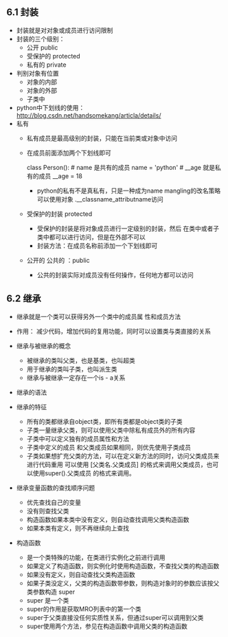 ## 6.1 封装
- 封装就是对对象或成员进行访问限制
- 封装的三个级别：
    - 公开 public
    - 受保护的 protected
    - 私有的  private
- 判别对象有位置
    - 对象的内部
    - 对象的外部
    - 子类中
- python中下划线的使用：http://blog.csdn.net/handsomekang/articla/details/
- 私有
    - 私有成员是最高级别的封装，只能在当前类或对象中访问
    - 在成员前面添加两个下划线即可
    
        class Person():
            # name 是共有的成员
            name = 'python'
            # __age 就是私有的成员
            __age = 18
        - python的私有不是真私有，只是一种成为name mangling的改名策略
        可以使用对象 .__classname_attributname访问
    - 受保护的封装 protected
         - 受保护的封装是将对象成员进行一定级别的封装，然后
         在类中或者子类中都可以进行访问，但是在外部不可以
         - 封装方法：在成员名称前添加一个下划线即可
    - 公开的 公共的 ：public
        - 公共的封装实际对成员没有任何操作，任何地方都可以访问
## 6.2 继承
- 继承就是一个类可以获得另外一个类中的成员属 性和成员方法
- 作用： 减少代码，增加代码的复用功能，同时可以设置类与类直接的关系
- 继承与被继承的概念
    - 被继承的类叫父类，也是基类，也叫超类
    - 用于继承的类叫子类，也叫派生类
    - 继承与被继承一定存在一个is - a关系
- 继承的语法
- 继承的特征
    - 所有的类都继承自object类，即所有类都是object类的子类
    - 子类一量继承父类，则可以使用父类中除私有成员外的所有内容
    - 子类中可以定义独有的成员属性和方法
    - 子类中定义的成员 和父类成员如果相同，则优先使用子类成员
    - 子类如果想扩充父类的方法，可以在定义新方法的同时，访问父类成员来进行代码重用
    可以使用 [父类名.父类成员] 的格式来调用父类成员，也可以使用super().父类成员
    的格式来调用。

- 继承变量函数的查找顺序问题
    - 优先查找自己的变量
    - 没有则查找父类
    - 构造函数如果本类中没有定义，则自动查找调用父类构造函数
    - 如果本类有定义，则不再继续向上查找
- 构造函数
    - 是一个类特殊的功能，在类进行实例化之前进行调用
    - 如果定义了构造函数，则实例化时使用构造函数，不查找父类的构造函数
    - 如果没有定义，则自动查找父类构造函数
    - 如果子类没定义，父类的构造函数带参数，则构造对象时的参数应该按父类参数构造
super
    - super 是一个类
    - super的作用是获取MRO列表中的第一个类
    - super于父类直接没任何实质性关系，但通过super可以调用到父类
    - super使用两个方法，参见在构造函数中调用父类的构造函数
    